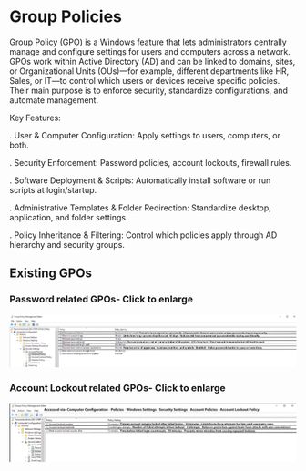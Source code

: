 # Group Policies

Group Policy (GPO) is a Windows feature that lets administrators centrally manage and configure settings for users and computers across a network. GPOs work within Active Directory (AD) and can be linked to domains, sites, or Organizational Units (OUs)—for example, different departments like HR, Sales, or IT—to control which users or devices receive specific policies. Their main purpose is to enforce security, standardize configurations, and automate management.

Key Features:

. User & Computer Configuration: Apply settings to users, computers, or both.

. Security Enforcement: Password policies, account lockouts, firewall rules.

. Software Deployment & Scripts: Automatically install software or run scripts at login/startup.

. Administrative Templates & Folder Redirection: Standardize desktop, application, and folder settings.

. Policy Inheritance & Filtering: Control which policies apply through AD hierarchy and security groups.

## Existing GPOs

### Password related GPOs- Click to enlarge

![](passwordpolicies.png)

### Account Lockout related GPOs- Click to enlarge

![](accountlockout.jpg)
